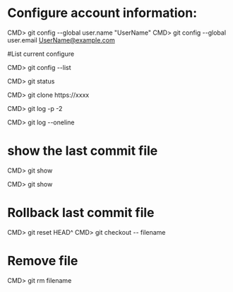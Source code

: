 # Configure account information:

CMD> git config --global user.name "UserName"
CMD> git config --global user.email UserName@example.com

#List current configure

CMD>  git config --list

CMD> git status

CMD> git clone https://xxxx

CMD> git log -p -2

CMD> git log --oneline


# show the last commit file 
CMD> git show 

CMD> git show 


# Rollback last commit file
CMD>  git reset HEAD^
CMD>  git checkout -- filename

# Remove file
CMD>  git rm filename
